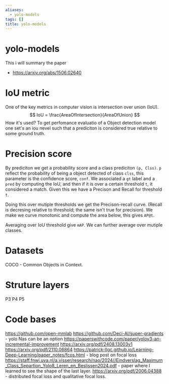 ```yaml
---
aliases:
  - yolo-models
tags: []
title: yolo-models
---
```


# yolo-models
This i will summary the paper
- https://arxiv.org/abs/1506.02640

# IoU metric 
One of the key metrics in computer vision is intersection over union (IoU). 
$$
IoU = \frac{AreaOfIntersection}{AreaOfUnion}
$$
How it's used? To get perfomance evaluatio of a Object detection model one set's an iou nevel such that a prediciton is considered true relative to some ground truth. 

# Precision score
By prediciton we get a probability score and a class prediciton `(p, Clss)`. `p` reflect the probability of being a object detected of class `clss`, this parameter is the confidence score, `conf`. We associated a `gt` label and a `pred` by computing the IoU, and then if it is over a certain threshold `t`, it considered a match. Given this we have a Precison and Recall for threshold `t`.

Doing this over mutiple thresholds we get the Precison-recall curve. (Recall is decresing relative to threshold; the same isn't true for precision). We make we curve monotonic and compute the area below, this gives `AP@t`. 

Averaging over IoU threshold give `mAP`. We can further average over mutiple classes.

# Datasets 
COCO - Common Objects in Context.

# Struture layers
P3
P4
P5
# Code bases
https://github.com/open-mmlab
https://github.com/Deci-AI/super-gradients - yolo Nas can be an option
https://paperswithcode.com/paper/yolov3-an-incremental-improvement
https://arxiv.org/pdf/2408.13003v1
https://arxiv.org/pdf/2110.06864
https://patrick-llgc.github.io/Learning-Deep-Learning/paper_notes/fcos.html - blog post on focal loss
https://staff.fnwi.uva.nl/a.visser/research/nao/2024//Eindverslag_Maximum_Class_Separtion_Yolo8_Leren_en_Beslissen2024.pdf - paper where I learned to see the shape of the last layer. 
https://arxiv.org/pdf/2006.04388 - distributed focal loss and qualitative focal loss. 
